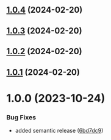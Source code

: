 ## [1.0.4](https://github.com/mBlomsterberg/github-cheatsheet/compare/v1.0.3...v1.0.4) (2024-02-20)

## [1.0.3](https://github.com/mBlomsterberg/github-cheatsheet/compare/v1.0.2...v1.0.3) (2024-02-20)

## [1.0.2](https://github.com/mBlomsterberg/github-cheatsheet/compare/v1.0.1...v1.0.2) (2024-02-20)

## [1.0.1](https://github.com/mBlomsterberg/github-cheatsheet/compare/v1.0.0...v1.0.1) (2024-02-20)

# 1.0.0 (2023-10-24)


### Bug Fixes

* added semantic release ([6bd7dc9](https://github.com/mBlomsterberg/github-cheatsheet/commit/6bd7dc9cdc8a27777faab7978b1954a6107f2b4c))

